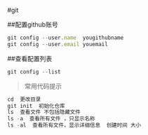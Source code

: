 #git


##配置github账号

```javascript
git config --user.name  yougithubname
git config --user.email youemail
```
##查看配置列表
```javascript
git config --list
```

> 常用代码提示



```javascript
cd  更改目录
git init  初始化仓库
ls  查看文件 不包括隐藏文件
ls -a  查看所有文件 ，只显示名称
ls -al  查看所有文件，显示详细信息  创建时间 大小
```









